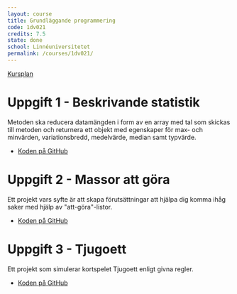 ```yaml
---
layout: course
title: Grundläggande programmering
code: 1dv021
credits: 7.5
state: done
school: Linnéuniversitetet
permalink: /courses/1dv021/
---
```


[Kursplan](/files/courseplan/1dv021.pdf)

Uppgift 1 - Beskrivande statistik
===
Metoden ska reducera datamängden i form av en array med tal som skickas till metoden och returnera ett objekt med egenskaper för max- och minvärden, variationsbredd, medelvärde, median samt typvärde.

- [Koden på GitHub](https://github.com/afandrey/1dv021/tree/master/Exam%20Assignment%201)

Uppgift 2 - Massor att göra
===
Ett projekt vars syfte är att skapa förutsättningar att hjälpa dig komma ihåg saker med hjälp av "att-göra"-listor.

- [Koden på GitHub](https://github.com/afandrey/1dv021/tree/master/Exam%20Assignment%202)

Uppgift 3 - Tjugoett
===
Ett projekt som simulerar kortspelet Tjugoett enligt givna regler.

- [Koden på GitHub](https://github.com/afandrey/1dv021/tree/master/Exam%20Assignment%203)